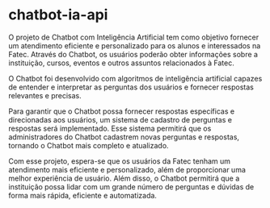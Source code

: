 # chatbot-ia-api

O projeto de Chatbot com Inteligência Artificial tem como objetivo fornecer um atendimento eficiente e personalizado para os alunos e interessados na Fatec. Através do Chatbot, os usuários poderão obter informações sobre a instituição, cursos, eventos e outros assuntos relacionados à Fatec.

O Chatbot foi desenvolvido com algoritmos de inteligência artificial capazes de entender e interpretar as perguntas dos usuários e fornecer respostas relevantes e precisas.

Para garantir que o Chatbot possa fornecer respostas específicas e direcionadas aos usuários, um sistema de cadastro de perguntas e respostas será implementado. Esse sistema permitirá que os administradores do Chatbot cadastrem novas perguntas e respostas, tornando o Chatbot mais completo e atualizado.

Com esse projeto, espera-se que os usuários da Fatec tenham um atendimento mais eficiente e personalizado, além de proporcionar uma melhor experiência de usuário. Além disso, o Chatbot permitirá que a instituição possa lidar com um grande número de perguntas e dúvidas de forma mais rápida, eficiente e automatizada.
